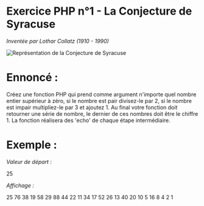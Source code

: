 # Exercice PHP n°1 - La Conjecture de Syracuse


_Inventée par Lothar Collatz (1910 - 1990)_

![Représentation de la Conjecture de Syracuse](http://www.probleme-syracuse.fr/images/spir3d_1024c_aa.jpg)

# Ennoncé :
Créez une fonction PHP qui prend comme argument n'importe quel nombre entier supérieur à zéro, si le nombre est pair divisez-le par 2, si le nombre est impair multipliez-le par 3 et ajoutez 1. Au final votre fonction doit retourner une série de nombre, le dernier de ces nombres doit être le chiffre 1. La fonction réalisera des 'echo' de chaque étape intermédiaire.

# Exemple :

_Valeur de départ :_

25
 


_Affichage :_

25 76 38 19 58 29 88 44 22 11 34 17 52 26 13 40 20 10 5 16 8 4 2 1
